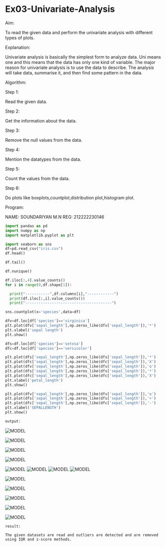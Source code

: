 # Ex03-Univariate-Analysis

Aim:

To read the given data and perform the univariate analysis with different types of plots.

Explanation:

Univariate analysis is basically the simplest form to analyze data. Uni means one and this means that the data has only one kind of variable. The major reason for univariate analysis is to use the data to describe. The analysis will take data, summarise it, and then find some pattern in the data.

Algorithm:

Step 1:

Read the given data.

Step 2:

Get the information about the data.

Step 3:

Remove the null values from the data.

Step 4:

Mention the datatypes from the data.

Step 5:

Count the values from the data.

Step 6:

Do plots like boxplots,countplot,distribution plot,histogram plot.

Program:

NAME: SOUNDARIYAN M.N
REG: 212222230146

```python
import pandas as pd
import numpy as np
import matplotlib.pyplot as plt

import seaborn as sns
df=pd.read_csv("iris.csv")
df.head()

df.tail()

df.nunique()

df.iloc[:,4].value_counts()
for i in range(0,df.shape[1]):

  print("-----------",df.columns[i],"------------")
  print(df.iloc[:,i].value_counts())
  print("---------------------------------------")

sns.countplot(x='species',data=df)

dfv=df.loc[df['species']=='virginica']
plt.plot(dfv['sepal_length'],np.zeros_like(dfv['sepal_length']),'*')
plt.xlabel('sepal length')
plt.show()

dfs=df.loc[df['species']=='setosa']
dfc=df.loc[df['species']=='versicolor']

plt.plot(dfs['sepal_length'],np.zeros_like(dfs['sepal_length']),'*')
plt.plot(dfc['sepal_length'],np.zeros_like(dfc['sepal_length']),'X')
plt.plot(dfv['sepal_length'],np.zeros_like(dfv['sepal_length']),'o')
plt.plot(dfs['sepal_length'],np.zeros_like(dfs['sepal_length']),'*')
plt.plot(dfc['sepal_length'],np.zeros_like(dfc['sepal_length']),'X')
plt.xlabel('petal_length')
plt.show()

plt.plot(dfv['sepal_length'],np.zeros_like(dfv['sepal_length']),'o')
plt.plot(dfs['sepal_length'],np.zeros_like(dfs['sepal_length']),'+')
plt.plot(dfc['sepal_length'],np.zeros_like(dfc['sepal_length']),'-')
plt.xlabel('SEPALLENGTH')
plt.show()

output:
```
![MODEL](https://github.com/soundariyan18/Ex03-Univariate-Analysis/blob/main/Screenshot%202023-09-09%20155508.png)

![MODEL](https://github.com/soundariyan18/Ex03-Univariate-Analysis/blob/main/Screenshot%202023-09-09%20155539.png)

![MODEL](https://github.com/soundariyan18/Ex03-Univariate-Analysis/blob/main/Screenshot%202023-09-09%20155553.png)

![MODEL](https://github.com/soundariyan18/Ex03-Univariate-Analysis/blob/main/Screenshot%202023-09-09%20155604.png)

![MODEL](https://github.com/soundariyan18/Ex03-Univariate-Analysis/blob/main/Screenshot%202023-09-09%20155657.png)
![MODEL](https://github.com/soundariyan18/Ex03-Univariate-Analysis/blob/main/Screenshot%202023-09-09%20155726.png)
![MODEL](https://github.com/soundariyan18/Ex03-Univariate-Analysis/blob/main/Screenshot%202023-09-09%20155811.png)
![MODEL](https://github.com/soundariyan18/Ex03-Univariate-Analysis/blob/main/Screenshot%202023-09-09%20155907.png)

![MODEL](https://github.com/soundariyan18/Ex03-Univariate-Analysis/blob/main/Screenshot%202023-09-09%20155918.png)

![MODEL](https://github.com/soundariyan18/Ex03-Univariate-Analysis/blob/main/Screenshot%202023-09-09%20155931.png)

![MODEL](https://github.com/soundariyan18/Ex03-Univariate-Analysis/blob/main/Screenshot%202023-09-09%20155944.png)

![MODEL](https://github.com/soundariyan18/Ex03-Univariate-Analysis/blob/main/Screenshot%202023-09-09%20160001.png)

![MODEL](https://github.com/soundariyan18/Ex03-Univariate-Analysis/blob/main/Screenshot%202023-09-09%20160012.png)
```
result:

The given datasets are read and outliers are detected and are removed using IQR and z-score methods.
